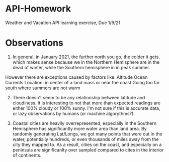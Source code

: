 # API-Homework
 Weather and Vacation API learning exercise, Due 1/9/21

# Observations
1) In general, in January 2021, the further north you go, the colder it gets, which makes sense because we in the Northern Hemisphere are in the dead of winter, while the Southern hemisphere in in peak summer.  

However there are exceptions caused by factors like:
    Altitude
    Ocean Currents
    Location: 
       in center of a land mass 
       or near the coast
    Going too far south where summers are not warm   
    
2) There doesn't seem to be any relationship between latitude and cloudiness.  It is interesting to not that more than expected readings are either 100% cloudy or 100% sunny.  I'm not sure if this is accurate data, or lazy observations by humans (or machine algorythms?).

3) Coastal cities are heavily overrepresented, especially in the Southern Hemisphere has significantly more water area than land area.  By randomly generating Lat/Longs, we got many points that were out in the water, potentially hundreds, or even thousands of miles away from the city they mapped to.  As a result, cities on the coast, and especially on a peninsula are significanlty over sampled compared to cites in the interior of continents.

